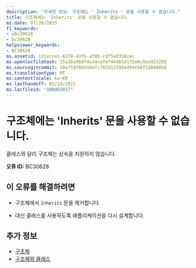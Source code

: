 ```yaml
---
description: "자세한 정보: 구조에는 ' Inherits ' 문을 사용할 수 없습니다."
title: 구조체에는 'Inherits' 문을 사용할 수 없습니다.
ms.date: 07/20/2015
f1_keywords:
- vbc30628
- bc30628
helpviewer_keywords:
- BC30628
ms.assetid: 131ecce1-6378-43fb-af0b-cdf5a0350cec
ms.openlocfilehash: 25a3ba9b9f4a34cefef44d654175e6c9ae923202
ms.sourcegitcommit: 10e719780594efc781b15295e499c66f316068b8
ms.translationtype: MT
ms.contentlocale: ko-KR
ms.lasthandoff: 02/14/2021
ms.locfileid: "100465017"
---
```

# <a name="structures-cannot-have-inherits-statements"></a>구조체에는 'Inherits' 문을 사용할 수 없습니다.

클래스와 달리 구조체는 상속을 지원하지 않습니다.  
  
 **오류 ID:** BC30628  
  
## <a name="to-correct-this-error"></a>이 오류를 해결하려면  
  
- 구조체에서 `Inherits` 문을 제거합니다.  
  
- 대신 클래스를 사용하도록 애플리케이션을 다시 설계합니다.  
  
## <a name="see-also"></a>추가 정보

- [구조체](../programming-guide/language-features/data-types/structures.md)
- [구조체와 클래스](../programming-guide/language-features/data-types/structures-and-classes.md)

